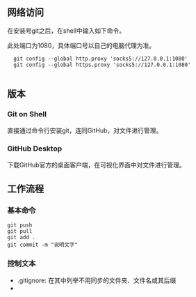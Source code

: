 
## 网络访问

在安装号git之后，在shell中输入如下命令。

此处端口为1080，具体端口号以自己的电脑代理为准。

``` git
  git config --global http.proxy 'socks5://127.0.0.1:1080'
  git config --global https.proxy 'socks5://127.0.0.1:1080'
  
```

## 版本

### Git on Shell

直接通过命令行安装git，连同GitHub，对文件进行管理。



### GitHub Desktop

下载GitHub官方的桌面客户端，在可视化界面中对文件进行管理。

## 工作流程


### 基本命令

```git {:line-number}
git push
git pull
git add .
git commit -m "说明文字"
```

### 控制文本

- .gitignore: 在其中列举不用同步的文件夹、文件名或其后缀
- 